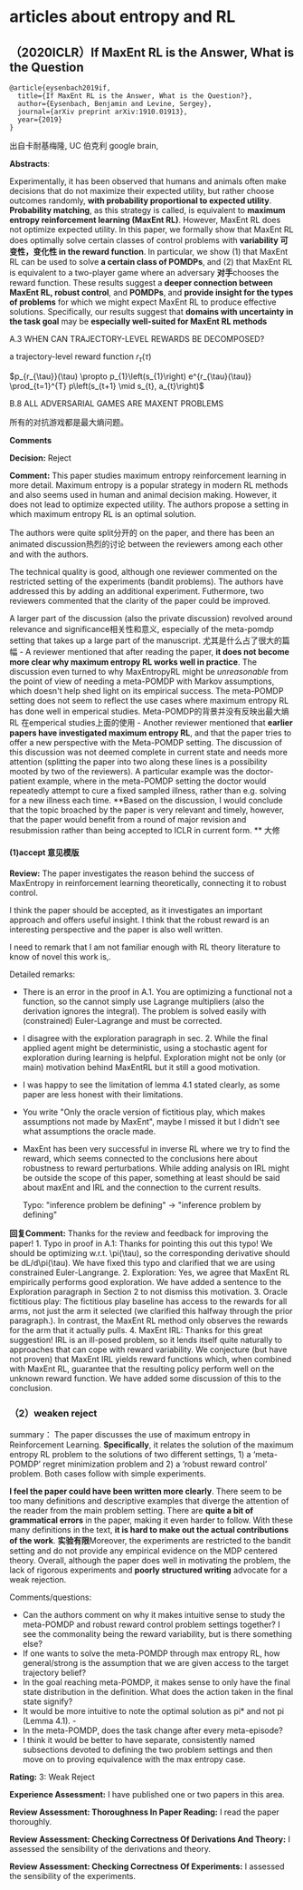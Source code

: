 # articles about entropy and RL

## （2020ICLR）If MaxEnt RL is the Answer, What is the **Question**

```
@article{eysenbach2019if,
  title={If MaxEnt RL is the Answer, What is the Question?},
  author={Eysenbach, Benjamin and Levine, Sergey},
  journal={arXiv preprint arXiv:1910.01913},
  year={2019}
}
```

出自卡耐基梅隆, UC 伯克利 google brain, 

**Abstracts**:

Experimentally, it has been observed that humans and animals often make decisions that do not maximize their expected utility, but rather choose outcomes randomly, **with probability proportional to expected utility**. **Probability matching**, as this strategy is called, is equivalent to **maximum entropy reinforcement learning (MaxEnt RL)**. However, MaxEnt RL does not optimize expected utility. In this paper, we formally show that MaxEnt RL does optimally solve certain classes of control problems with **variability 可变性，变化性 in the reward function**. In particular, we show (1) that MaxEnt RL can be used to solve **a certain class of POMDPs**, and (2) that MaxEnt RL is equivalent to a two-player game where an adversary **对手**chooses the reward function. These results suggest a **deeper connection between MaxEnt RL, robust control**, and **POMDPs**, and **provide insight for the types of problems** for which we might expect MaxEnt RL to produce effective solutions. Specifically, our results suggest that **domains with uncertainty in the task goal** may be **especially well-suited for MaxEnt RL methods**

A.3 WHEN CAN TRAJECTORY-LEVEL REWARDS BE DECOMPOSED?

a trajectory-level reward function $r_{τ} (τ )$ 

$p_{r_{\tau}}(\tau) \propto p_{1}\left(s_{1}\right) e^{r_{\tau}(\tau)} \prod_{t=1}^{T} p\left(s_{t+1} \mid s_{t}, a_{t}\right)$

B.8 ALL ADVERSARIAL GAMES ARE MAXENT PROBLEMS 

所有的对抗游戏都是最大熵问题。

 **Comments**

**Decision:** Reject

**Comment:** This paper studies maximum entropy reinforcement learning in more detail. Maximum entropy is a popular strategy in modern RL methods and also seems used in human and animal decision making. However, it does not lead to optimize expected utility. The authors propose a setting in which maximum entropy RL is an optimal solution.  

The authors were quite split分开的 on the paper, and there has been an animated discussion热烈的讨论 between the reviewers among each other and with the authors.  

The technical quality is good, although one reviewer commented on the restricted setting of the experiments (bandit problems). The authors have addressed this by adding an additional experiment. Futhermore, two reviewers commented that the clarity of the paper could be improved.  

A larger part of the discussion (also the private discussion) revolved around relevance and significance相关性和意义, especially of the meta-pomdp setting that takes up a large part of the manuscript. 尤其是什么占了很大的篇幅 - A reviewer mentioned that after reading the paper, **it does not become more clear why maximum entropy RL works well in practice**. The discussion even turned to why MaxEntropyRL might be *unreasonable* from the point of view of needing a meta-POMDP with Markov assumptions, which doesn't help shed light on its empirical success. The meta-POMDP setting does not seem to reflect the use cases where maximum entropy RL has done well in emperical studies.  Meta-POMDP的背景并没有反映出最大熵RL 在emperical studies上面的使用 - Another reviewer mentioned that **earlier papers have investigated maximum entropy RL**, and that the paper tries to offer a new perspective with the Meta-POMDP setting. The discussion of this discussion was not deemed complete in current state and needs more attention (splitting the paper into two along these lines is a possibility mooted by two of the reviewers). A particular example was the doctor-patient example, where in the meta-POMDP setting the doctor would repeatedly attempt to cure a fixed sampled illness, rather than e.g. solving for a new illness each time.  **Based on the discussion, I would conclude that the topic broached by the paper is very relevant and timely, however, that the paper would benefit from a round of major revision and resubmission rather than being accepted to ICLR in current form. ** 大修

#### (1)accept 意见模版

**Review:** The paper investigates the reason behind the success of MaxEntropy in reinforcement learning theoretically, connecting it to  robust control. 

I  think the paper should be accepted, as it investigates an important approach and offers useful insight. I think that the robust reward is an interesting perspective and the paper is also well written. 

I need to remark that I am not familiar enough with RL theory literature to know of novel this work is,. 

Detailed remarks: 

- There is an error in the proof in A.1. You are optimizing a functional not a function, so the cannot simply use Lagrange multipliers (also the derivation ignores the integral). The problem is solved easily with (constrained) Euler-Lagrange and must be corrected. 

- I disagree with the exploration paragraph in sec. 2. While the final applied agent might be deterministic, using a stochastic agent for exploration during learning is helpful. Exploration might not be only (or main) motivation behind MaxEntRL but it still a good motivation. 

- I was happy to see the limitation of lemma 4.1 stated clearly, as some paper are less honest with their limitations. 

- You write "Only the oracle version of fictitious play, which makes assumptions not made by MaxEnt", maybe I missed it but I didn't see what assumptions the oracle made.

- MaxEnt has been very successful in inverse RL where we try to find the reward, which seems connected to the conclusions here about robustness to reward perturbations. While adding analysis on IRL might be outside the scope of this paper, something at least should be said about maxEnt and IRL and the connection to the current results. 

  

  Typo: "inference problem be defining" -> "inference problem by defining"



**回复Comment:** Thanks for the review and feedback for improving the paper! 1. Typo in proof in A.1: Thanks for pointing this out this typo! We should be optimizing w.r.t. \pi(\tau), so the corresponding derivative should be dL/d\pi(\tau). We have fixed this typo and clarified that we are using constrained Euler-Langrange. 2. Exploration: Yes, we agree that MaxEnt RL empirically performs good exploration. We have added a sentence to the Exploration paragraph in Section 2 to not dismiss this motivation. 3. Oracle fictitious play: The fictitious play baseline has access to the rewards for all arms, not just the arm it selected (we clarified this halfway through the prior paragraph.). In contrast, the MaxEnt RL method only observes the rewards for the arm that it actually pulls. 4. MaxEnt IRL: Thanks for this great suggestion! IRL is an ill-posed problem, so it lends itself quite naturally to approaches that can cope with reward variability. We conjecture (but have not proven) that MaxEnt IRL yields reward functions which, when combined with MaxEnt RL, guarantee that the resulting policy perform well on the unknown reward function. We have added some discussion of this to the conclusion.

### （2）weaken reject

summary： The paper discusses the use of maximum entropy in Reinforcement Learning. **Specifically**, it relates the solution of the maximum entropy RL problem to the solutions of two different settings, 1) a ‘meta-POMDP’ regret minimization problem and 2) a ‘robust reward control’ problem. Both cases follow with simple experiments. 

 **I feel the paper could have been written more clearly**. There seem to be too many definitions and descriptive examples that diverge the attention of the reader from the main problem setting. There are **quite a bit of grammatical errors** in the paper, making it even harder to follow. With these many definitions in the text, **it is hard to make out the actual contributions of the work**.  **实验有限**Moreover, the experiments are restricted to the bandit setting and do not provide any empirical evidence on the MDP centered theory. Overall, although the paper does well in motivating the problem, the lack of rigorous experiments and **poorly structured writing** advocate for a weak rejection.  

Comments/questions: 

- Can the authors comment on why it makes intuitive sense to study the meta-POMDP and robust reward control problem settings together? I see the commonality being the reward variability, but is there something else?
- If one wants to solve the meta-POMDP through max entropy RL, how general/strong is the assumption that we are given access to the target trajectory belief?
- In the goal reaching meta-POMDP, it makes sense to only have the final state distribution in the definition. What does the action taken in the final state signify? 
- It would be more intuitive to note the optimal solution as pi* and not pi (Lemma 4.1). -
- In the meta-POMDP, does the task change after every meta-episode? 
- I think it would be better to have separate, consistently named subsections devoted to defining the two problem settings and then move on to proving equivalence with the max entropy case.

**Rating:** 3: Weak Reject

**Experience Assessment:** I have published one or two papers in this area.

**Review Assessment: Thoroughness In Paper Reading:** I read the paper thoroughly.

**Review Assessment: Checking Correctness Of Derivations And Theory:** I assessed the sensibility of the derivations and theory.

**Review Assessment: Checking Correctness Of Experiments:** I assessed the sensibility of the experiments.


